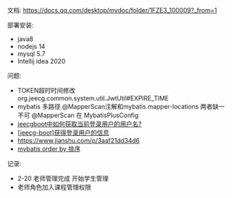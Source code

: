 文档:
https://docs.qq.com/desktop/mydoc/folder/1FZE3_100009?_from=1

部署安装:
- java8
- nodejs 14
- mysql 5.7
- Intellij idea 2020

问题:
- TOKEN超时时间修改
    org.jeecg.common.system.util.JwtUtil#EXPIRE_TIME
- mybatis 多路径
    @MapperScan注解和mybatis.mapper-locations 两者缺一不可
    @MapperScan 在 MybatisPlusConfig
- [jeecgboot中如何获取当前登录用户的用户名?](https://www.cnblogs.com/97Coding/p/13330110.html)
- [[jeecg-boot]获得登录用户的信息](https://blog.csdn.net/gwcgwcjava/article/details/103396746)
- https://www.jianshu.com/p/3aaf21dd34d6
- [mybatis order by 排序](https://blog.csdn.net/xiaofanren1111/article/details/79470930)


记录:
- 2-20 老师管理完成 开始学生管理
- 老师角色加入课程管理权限

